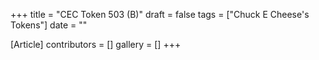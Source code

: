 +++
title = "CEC Token 503 (B)"
draft = false
tags = ["Chuck E Cheese's Tokens"]
date = ""

[Article]
contributors = []
gallery = []
+++